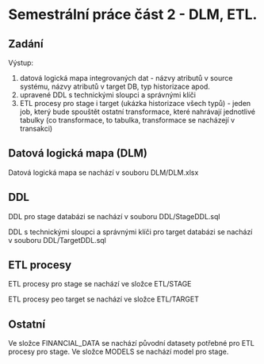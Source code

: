 # Semestrální práce část 2 - DLM, ETL.

## Zadání

Výstup:
1) datová logická mapa integrovaných dat - názvy atributů v source systému, názvy atributů v target DB, typ historizace apod.
2) upravené DDL s technickými sloupci a správnými klíči
3) ETL procesy pro stage i target (ukázka historizace všech typů) - jeden job, který bude spouštět ostatní transformace, které nahrávají jednotlivé tabulky (co transformace, to tabulka, transformace se nacházejí v transakci)

## Datová logická mapa (DLM)

Datová logická mapa se nachází v souboru DLM/DLM.xlsx

## DDL 

DDL pro stage databázi se nachází v souboru DDL/StageDDL.sql

DDL s technickými sloupci a správnými klíči pro target databázi se nachází v souboru DDL/TargetDDL.sql


## ETL procesy

ETL procesy pro stage se nachází ve složce ETL/STAGE

ETL procesy peo target se nachází ve složce ETL/TARGET

## Ostatní

Ve složce FINANCIAL_DATA se nachází původní datasety potřebné pro ETL procesy pro stage. Ve složce MODELS se nachází model pro stage.
